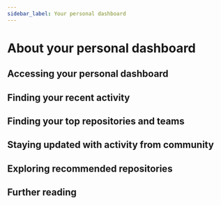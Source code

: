 ```yaml
---
sidebar_label: Your personal dashboard
---
```


# About your personal dashboard



## Accessing your personal dashboard






## Finding your recent activity






## Finding your top repositories and teams






## Staying updated with activity from community






## Exploring recommended repositories






## Further reading







